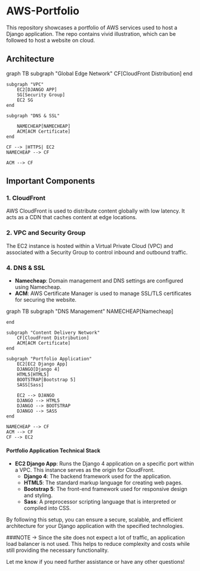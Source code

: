 

# AWS-Portfolio

This repository showcases a portfolio of AWS services used to host a Django application. The repo contains vivid illustration, which can be followed to host a website on cloud.

## Architecture

<script type="module">
  import mermaid from 'https://cdn.jsdelivr.net/npm/mermaid@9/dist/mermaid.esm.min.mjs';
  mermaid.initialize({startOnLoad:true});
</script>

<div class="mermaid">
graph TB
    subgraph "Global Edge Network"
        CF[CloudFront Distribution]
    end

    subgraph "VPC"
        EC2[DJANGO APP]
        SG[Security Group]
        EC2 SG
    end

    subgraph "DNS & SSL"
        
        NAMECHEAP[NAMECHEAP]
        ACM[ACM Certificate]
    end

    CF --> |HTTPS| EC2
    NAMECHEAP --> CF
   
    ACM --> CF
</div>


## Important Components

### 1. CloudFront
AWS CloudFront is used to distribute content globally with low latency. It acts as a CDN that caches content at edge locations.


### 2. VPC and Security Group
The EC2 instance is hosted within a Virtual Private Cloud (VPC) and associated with a Security Group to control inbound and outbound traffic.

### 4. DNS & SSL
- **Namecheap**: Domain management and DNS settings are configured using Namecheap.
- **ACM**: AWS Certificate Manager is used to manage SSL/TLS certificates for securing the website.

<div class ="mermaid">


graph TB
    subgraph "DNS Management"
        NAMECHEAP[Namecheap]
        
    end

    subgraph "Content Delivery Network"
        CF[CloudFront Distribution]
        ACM[ACM Certificate]
    end

    subgraph "Portfolio Application"
        EC2[EC2 Django App]
        DJANGO[Django 4]
        HTML5[HTML5]
        BOOTSTRAP[Bootstrap 5]
        SASS[Sass]
        
        EC2 --> DJANGO
        DJANGO --> HTML5
        DJANGO --> BOOTSTRAP
        DJANGO --> SASS
    end

    NAMECHEAP --> CF
    ACM --> CF
    CF --> EC2


</div>


#### Portfolio Application Technical Stack
- **EC2 Django App**: Runs the Django 4 application on a specific port within a VPC. This instance serves as the origin for CloudFront.
  - **Django 4**: The backend framework used for the application.
  - **HTML5**: The standard markup language for creating web pages.
  - **Bootstrap 5**: The front-end framework used for responsive design and styling.
  - **Sass**: A preprocessor scripting language that is interpreted or compiled into CSS.

By following this setup, you can ensure a secure, scalable, and efficient architecture for your Django application with the specified technologies.

###NOTE -> Since the site does not expect a lot of traffic, an application load balancer is not used. This helps to reduce complexity and costs while still providing the necessary functionality.

Let me know if you need further assistance or have any other questions!

